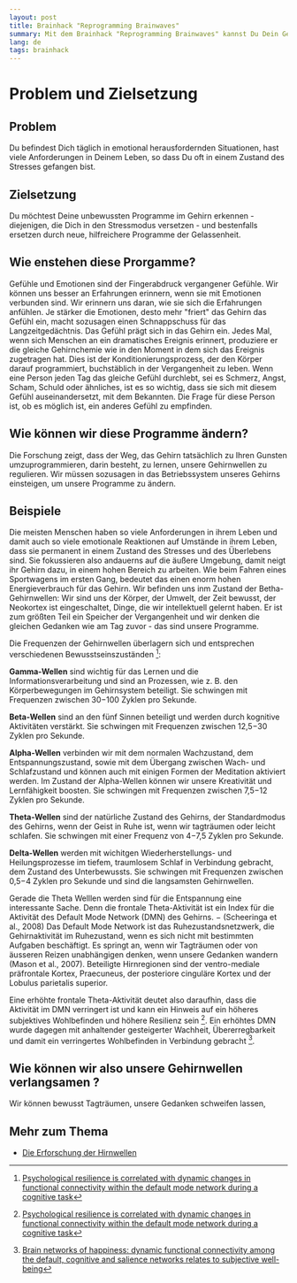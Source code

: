 ```yaml
---
layout: post
title: Brainhack "Reprogramming Brainwaves"
summary: Mit dem Brainhack "Reprogramming Brainwaves" kannst Du Dein Gehirn quasi umprogrammieren.. .
lang: de
tags: brainhack
---
```


# Problem und Zielsetzung

## Problem
Du befindest Dich täglich in emotional herausfordernden Situationen, hast viele Anforderungen in Deinem Leben, so dass Du oft in einem Zustand des Stresses gefangen bist.

## Zielsetzung
Du möchtest Deine unbewussten Programme im Gehirn erkennen - diejenigen, die Dich in den Stressmodus versetzen - und bestenfalls ersetzen durch neue, hilfreichere Programme der Gelassenheit.

## Wie enstehen diese Prorgamme?
Gefühle und Emotionen sind der Fingerabdruck vergangener Gefühle.
Wir können uns besser an Erfahrungen erinnern, wenn sie mit Emotionen verbunden sind. Wir erinnern uns daran, wie sie sich die Erfahrungen anfühlen.
Je stärker die Emotionen, desto mehr "friert" das Gehirn das Gefühl ein, macht sozusagen einen Schnappschuss für das Langzeitgedächtnis. Das Gefühl prägt sich in das Gehirn ein. 
Jedes Mal, wenn sich Menschen an ein dramatisches Ereignis erinnert, produziere er die gleiche Gehirnchemie wie in den Moment in dem sich das Ereignis zugetragen hat.
Dies ist der Konditionierungsprozess, der den Körper darauf programmiert, buchstäblich in der Vergangenheit zu leben.
Wenn eine Person jeden Tag das gleiche Gefühl durchlebt, sei es Schmerz, Angst, Scham, Schuld oder ähnliches, ist es so wichtig, dass sie sich mit diesem Gefühl auseinandersetzt, mit dem Bekannten.
Die Frage für diese Person ist, ob es möglich ist, ein anderes Gefühl zu empfinden.

## Wie können wir diese Programme ändern?
Die Forschung zeigt, dass der Weg, das Gehirn tatsächlich zu Ihren Gunsten umzuprogrammieren, darin besteht, zu lernen, unsere Gehirnwellen zu regulieren.
Wir müssen sozusagen in das Betriebssystem unseres Gehirns einsteigen, um unsere Programme zu ändern.

## Beispiele
Die meisten Menschen haben so viele Anforderungen in ihrem Leben und damit auch so viele emotionale Reaktionen auf Umstände in ihrem Leben, dass sie permanent in einem Zustand des Stresses und des Überlebens sind.
Sie fokussieren also andauerns auf die äußere Umgebung, damit neigt ihr Gehirn dazu, in einem hohen Bereich zu arbeiten. 
Wie beim Fahren eines Sportwagens im ersten Gang, bedeutet das einen enorm hohen Energieverbrauch für das Gehirn.
Wir befinden uns inm Zustand der Betha-Gehirnwellen: Wir sind uns der Körper, der Umwelt, der Zeit bewusst, der Neokortex ist eingeschaltet, Dinge, die wir intellektuell gelernt haben. Er ist zum größten Teil ein Speicher der Vergangenheit und wir denken die gleichen Gedanken wie am Tag zuvor - das sind unsere Programme.

Die Frequenzen der Gehirnwellen überlagern sich und entsprechen verschiedenen Bewusstseinszuständen [^1]:

**Gamma-Wellen** sind wichtig für das Lernen und die Informationsverarbeitung und sind an Prozessen, wie z. B. den Körperbewegungen im Gehirnsystem beteiligt. Sie schwingen mit Frequenzen zwischen 30−100 Zyklen pro Sekunde.

**Beta-Wellen** sind an den fünf Sinnen beteiligt und werden durch kognitive Aktivitäten verstärkt. Sie schwingen mit Frequenzen zwischen 12,5−30 Zyklen pro Sekunde.

**Alpha-Wellen** verbinden wir mit dem normalen Wachzustand, dem Entspannungszustand, sowie mit dem Übergang zwischen Wach- und Schlafzustand und können auch mit einigen Formen der Meditation aktiviert werden. Im Zustand der Alpha-Wellen können wir unsere Kreativität und Lernfähigkeit boosten. Sie schwingen mit Frequenzen zwischen 7,5−12 Zyklen pro Sekunde.

**Theta-Wellen** sind der natürliche Zustand des Gehirns, der Standardmodus des Gehirns, wenn der Geist in Ruhe ist, wenn wir tagträumen oder leicht schlafen. Sie schwingen mit einer Frequenz von 4−7,5 Zyklen pro Sekunde.

**Delta-Wellen** werden mit wichitgen Wiederherstellungs- und Heilungsprozesse im tiefem, traumlosem Schlaf in Verbindung gebracht, dem Zustand des Unterbewussts. Sie schwingen mit Frequenzen zwischen 0,5−4 Zyklen pro Sekunde und sind die langsamsten Gehirnwellen.

Gerade die Theta Welllen werden sind für die Entspannung eine interessante Sache. 
Denn die frontale Theta-Aktivität ist ein Index für die Aktivität des Default Mode Network (DMN) des Gehirns. −  (Scheeringa et al., 2008)
Das Default Mode Network ist das Ruhezustandsnetzwerk, die Gehirnaktivität im Ruhezustand, wenn es sich nicht mit bestimmten Aufgaben beschäftigt. Es springt an, wenn wir Tagträumen oder von äusseren Reizen unabhängigen denken, wenn unsere  Gedanken wandern (Mason et al., 2007). Beteiligte Hirnregionen sind der ventro-mediale präfrontale Kortex, Praecuneus, der posteriore cinguläre Kortex und der Lobulus parietalis superior.

Eine erhöhte frontale Theta-Aktivität deutet also daraufhin, dass die Aktivität im DMN verringert ist und kann ein Hinweis auf ein höheres subjektives Wohlbefinden und
höhere Resilienz sein [^1].
Ein erhöhtes DMN wurde dagegen mit anhaltender gesteigerter Wachheit, Übererregbarkeit und damit ein verringertes Wohlbefinden in Verbindung gebracht [^2].

## Wie können wir also unsere Gehirnwellen verlangsamen ?
Wir können bewusst Tagträumen, unsere Gedanken schweifen lassen, 

## Mehr zum Thema

- [Die Erforschung der Hirnwellen](https://www.deutschlandfunkkultur.de/rhythmen-im-gehirn-die-erforschung-der-hirnwellen-100.html)

[^1]: [Psychological resilience is correlated with dynamic changes in functional connectivity within the default mode network during a cognitive task](https://pubmed.ncbi.nlm.nih.gov/33082442/)

[^2]: [Brain networks of happiness: dynamic functional connectivity among the default, cognitive and salience networks relates to subjective well-being](https://academic.oup.com/scan/article/13/8/851/5054957)

